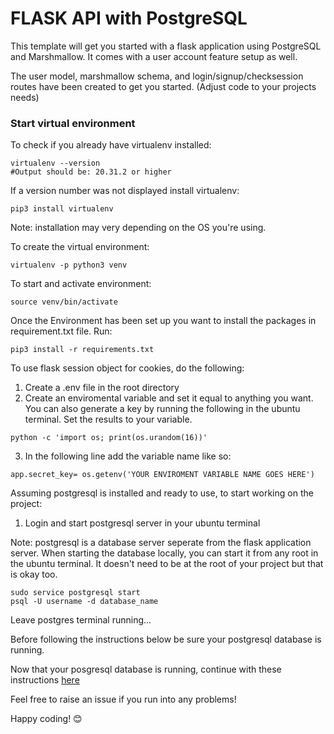 # FLASK API with PostgreSQL

This template will get you started with a flask application using PostgreSQL and Marshmallow. It comes with a user account feature setup as well.

The user model, marshmallow schema, and login/signup/checksession routes have been created to get you started. (Adjust code to your projects needs)

### Start virtual environment

To check if you already have virtualenv installed:

```
virtualenv --version
#Output should be: 20.31.2 or higher
```

If a version number was not displayed install virtualenv:

```
pip3 install virtualenv
```

Note: installation may very depending on the OS you're using.

To create the virtual environment:

```
virtualenv -p python3 venv
```

To start and activate environment:

```
source venv/bin/activate
```

Once the Environment has been set up you want to install the packages in requirement.txt file. Run:

```
pip3 install -r requirements.txt
```

To use flask session object for cookies, do the following:

1. Create a .env file in the root directory
2. Create an enviromental variable and set it equal to anything you want. You can also generate a key by running the following in the ubuntu terminal. Set the results to your variable.

```
python -c 'import os; print(os.urandom(16))'
```

3. In the following line add the variable name like so:

```
app.secret_key= os.getenv('YOUR ENVIROMENT VARIABLE NAME GOES HERE')
```

Assuming postgresql is installed and ready to use, to start working on the project:

1. Login and start postgresql server in your ubuntu terminal

Note: postgresql is a database server seperate from the flask application server. When starting the database locally, you can start it from any root in the ubuntu terminal. It doesn't need to be at the root of your project but that is okay too.

```
sudo service postgresql start
psql -U username -d database_name
```

Leave postgres terminal running...

Before following the instructions below be sure your postgresql database is running.

Now that your posgresql database is running, continue with these instructions [here](https://ruthr.hashnode.dev/api-template-with-flask-sqlalchemy-postgresql)

Feel free to raise an issue if you run into any problems!

Happy coding! 😊
